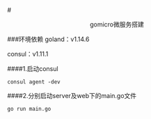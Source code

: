 #<center>gomicro微服务搭建</center>


###环境依赖
goland：v1.14.6

consul：v1.11.1




####1.启动consul
```shell
consul agent -dev
```

####2.分别启动server及web下的main.go文件
```shell
go run main.go
```


